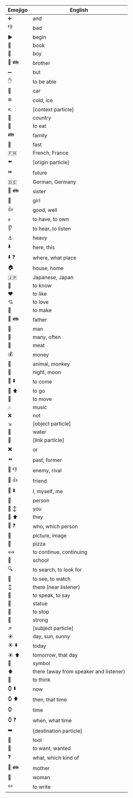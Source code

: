 | Emojigo | English |
|---------|---------|
| :heavy_plus_sign: | and |
| :-1: | bad |
| :arrow_forward: | begin |
| :book: | book |
| :boy: | boy |
| :boy: :family: | brother |
| :heavy_minus_sign: | but |
| :hand: | to be able |
| :car: | car |
| :snowflake: | cold, ice |
| :arrow_upper_left: | [context particle] |
| :japan: | country |
| :tongue: | to eat |
| :family: | family |
| :dash: | fast |
| :fr: | French, France |
| :arrow_left: | [origin particle] |
| :fast_forward: | future |
| :de: | German, Germany |
| :girl: :family: | sister |
| :girl: | girl |
| :+1: | good, well |
| :fist: | to have, to own |
| :ear: | to hear, to listen |
| :anchor: | heavy |
| :arrow_down: | here, this |
| :arrow_down: :question: | where, what place |
| :house: | house, home |
| :jp: | Japanese, Japan |
| :bow: | to know |
| :heart: | to like |
| :cupid: | to love |
| :raised_hands: | to make |
| :man: :family: | father |
| :man: | man |
| :100: | many, often |
| :meat_on_bone: | meat |
| :moneybag: | money |
| :monkey: | animal, monkey |
| :crescent_moon: | night, moon |
| :running: :arrow_down: | to come |
| :running: :arrow_up: | to go |
| :running: | to move |
| :notes: | music |
| :x: | not |
| :arrow_lower_right: | [object particle] |
| :ocean: | water |
| :link: | [link particle] |
| :heavy_multiplication_x: | or |
| :rewind: | past, former |
| :bust_in_silhouette: :-1: | enemy, rival |
| :bust_in_silhouette: :+1: | friend |
| :bust_in_silhouette: :arrow_down: | I, myself, me |
| :bust_in_silhouette: | person |
| :bust_in_silhouette: :arrow_up_down: | you |
| :bust_in_silhouette: :arrow_up: | they |
| :bust_in_silhouette: :question: | who, which person |
| :flower_playing_cards: | picture, image |
| :pizza: | pizza |
| :left_right_arrow: | to continue, continuing |
| :school: | school |
| :mag: | to search, to look for |
| :eyes: | to see, to watch |
| :arrow_up_down: | there (near listener) |
| :speech_balloon: | to speak, to say |
| :statue_of_liberty: | statue |
| :no_entry_sign: | to stop |
| :muscle: | strong |
| :arrow_upper_right: | [subject particle] |
| :sunny: | day, sun, sunny |
| :sunny: :arrow_down: | today |
| :sunny: :arrow_up: | tomorrow, that day |
| :symbols: | symbol |
| :arrow_up: | there (away from speaker and listener) |
| :thought_balloon: | to think |
| :watch: :arrow_down: | now |
| :watch: :arrow_up: | then, that time |
| :watch: | time |
| :watch: :question: | when, what time |
| :arrow_right: | [destination particle] |
| :wrench: | tool |
| :pray: | to want, wanted |
| :question: | what, which kind of |
| :woman: :family: | mother |
| :woman: | woman |
| :pencil2: | to write |
